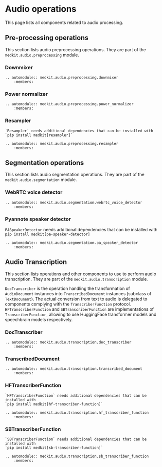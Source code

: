# Audio operations

This page lists all components related to audio processing.

## Pre-processing operations

This section lists audio preprocessing operations. They are part
of the `medkit.audio.preprocessing` module.

### Downmixer

```{eval-rst}
.. automodule:: medkit.audio.preprocessing.downmixer
    :members:
```

### Power normalizer

```{eval-rst}
.. automodule:: medkit.audio.preprocessing.power_normalizer
    :members:
```

### Resampler

```{important}
`Resampler` needs additional dependencies that can be installed with `pip install medkit[resampler]`
```

```{eval-rst}
.. automodule:: medkit.audio.preprocessing.resampler
    :members:
```

## Segmentation operations

This section lists audio segmentation operations. They are part of the
`medkit.audio.segmentation` module.


### WebRTC voice detector

```{eval-rst}
.. automodule:: medkit.audio.segmentation.webrtc_voice_detector
    :members:
```

### Pyannote speaker detector

`PASpeakerDetector` needs additional dependencies that can be installed with `pip install medkit[pa-speaker-detector]`

```{eval-rst}
.. automodule:: medkit.audio.segmentation.pa_speaker_detector
    :members:
```


## Audio Transcription

This section lists operations and other components to use to perform audio transcription.
They are part of the `medkit.audio.transcription` module.

`DocTranscriber` is the operation handling the transformation of `AudioDocument`
instances into `TranscribedDocument` instances (subclass of `TextDocument`). The
actual conversion from text to audio is delegated to components complying with
the `TranscriberFunction` protocol. `HFTranscriberFunction` and
`SBTranscriberFunction` are implementations of `TranscriberFunction`, allowing
to use HuggingFace transformer models and speechbrain models respectively.

### DocTranscriber

```{eval-rst}
.. automodule:: medkit.audio.transcription.doc_transcriber
    :members:
```

### TranscribedDocument

```{eval-rst}
.. automodule:: medkit.audio.transcription.transcribed_document
    :members:
```

### HFTranscriberFunction

```{important}
`HFTranscriberFunction` needs additional dependencies that can be installed with
`pip install medkit[hf-transcriber-function]`
```

```{eval-rst}
.. automodule:: medkit.audio.transcription.hf_transcriber_function
    :members:
```

### SBTranscriberFunction

```{important}
`SBTranscriberFunction` needs additional dependencies that can be installed with
`pip install medkit[sb-transcriber-function]`
```

```{eval-rst}
.. automodule:: medkit.audio.transcription.sb_transcriber_function
    :members:
```
